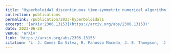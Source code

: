 ```yaml
---
title: "Hyperboloidal discontinuous time-symmetric numerical algorithm with higher order jumps for gravitational self-force computations in the time domain"
collection: publications
permalink: /publication/2023-hyperboloidal1
excerpt: '[arXiv:2306.13153](https://arxiv.org/abs/2306.13153)'
date: 2023-06-20
venue: 'arXiv'
link: 'https://arxiv.org/abs/2306.13153'
citation: 'L. J. Gomes Da Silva, R. Panosso Macedo, J. E. Thompson,  J. A. Valiente Kroon, <em>et al</em>. Hyperboloidal discontinuous time-symmetric numerical algorithm with higher order jumps for gravitational self-force computations in the time domain. <em>arXiv:2306.13153</em>.'
---
```

